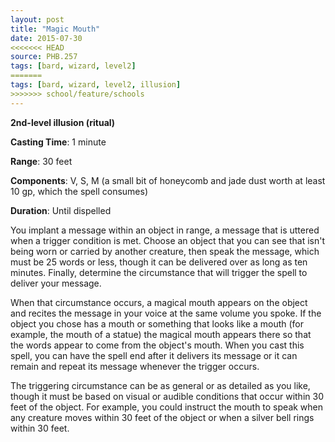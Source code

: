 ```yaml
---
layout: post
title: "Magic Mouth"
date: 2015-07-30
<<<<<<< HEAD
source: PHB.257
tags: [bard, wizard, level2]
=======
tags: [bard, wizard, level2, illusion]
>>>>>>> school/feature/schools
---
```


**2nd-level illusion (ritual)**

**Casting Time**: 1 minute

**Range**: 30 feet

**Components**: V, S, M (a small bit of honeycomb and jade dust worth at least 10 gp, which the spell consumes)

**Duration**: Until dispelled

You implant a message within an object in range, a message that is uttered when a trigger condition is met. Choose an object that you can see that isn't being worn or carried by another creature, then speak the message, which must be 25 words or less, though it can be delivered over as long as ten minutes. Finally, determine the circumstance that will trigger the spell to deliver your message.

When that circumstance occurs, a magical mouth appears on the object and recites the message in your voice at the same volume you spoke. If the object you chose has a mouth or something that looks like a mouth (for example, the mouth of a statue) the magical mouth appears there so that the words appear to come from the object's mouth. When you cast this spell, you can have the spell end after it delivers its message or it can remain and repeat its message whenever the trigger occurs.

The triggering circumstance can be as general or as detailed as you like, though it must be based on visual or audible conditions that occur within 30 feet of the object. For example, you could instruct the mouth to speak when any creature moves within 30 feet of the object or when a silver bell rings within 30 feet.

